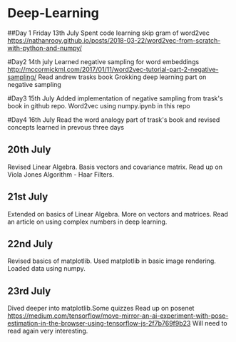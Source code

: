 # Deep-Learning

##Day 1 Friday 13th July 
Spent code learning skip gram of word2vec
https://nathanrooy.github.io/posts/2018-03-22/word2vec-from-scratch-with-python-and-numpy/

#Day2 14th july
Learned negative sampling for word embeddings
http://mccormickml.com/2017/01/11/word2vec-tutorial-part-2-negative-sampling/
Read andrew trasks book Grokking deep learning part on negative sampling

#Day3 15th July
Added implementation of negative sampling from trask's book in github repo.
Word2vec using numpy.ipynb in this repo

#Day4 16th July
Read the word analogy part of trask's book and revised concepts learned in prevous three days

## 20th July
Revised Linear Algebra. Basis vectors and covariance matrix.
Read up on Viola Jones Algorithm - Haar Filters.

## 21st July
Extended on basics of Linear Algebra. More on vectors and matrices.
Read an article on using complex numbers in deep learning.

## 22nd July
Revised basics of matplotlib.
Used matplotlib in basic image rendering.
Loaded data using numpy.

## 23rd July
Dived deeper into matplotlib.Some quizzes
Read up on posenet
https://medium.com/tensorflow/move-mirror-an-ai-experiment-with-pose-estimation-in-the-browser-using-tensorflow-js-2f7b769f9b23
Will need to read again very interesting.



